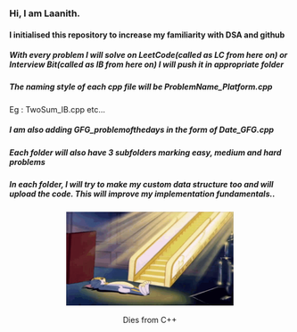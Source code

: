 ### Hi, I am Laanith.

#### I initialised this repository to increase my familiarity with DSA and github



##### With every problem I will solve on LeetCode(called as LC from here on) or Interview Bit(called as IB from here on) I will push it in appropriate folder

##### The naming style of each cpp file will be ProblemName_Platform.cpp
Eg : TwoSum_IB.cpp etc...


##### I am also adding GFG_problemofthedays in the form of Date_GFG.cpp

##### Each folder will also have 3 subfolders marking easy, medium and hard problems 

##### In each folder, I will try to make my custom data structure too and will upload the code. This will improve my implementation fundamentals..


<p align="center">
<img width="300" src="./tom_dead.gif"></img>
<p align="center">Dies from C++</p>
</p>







